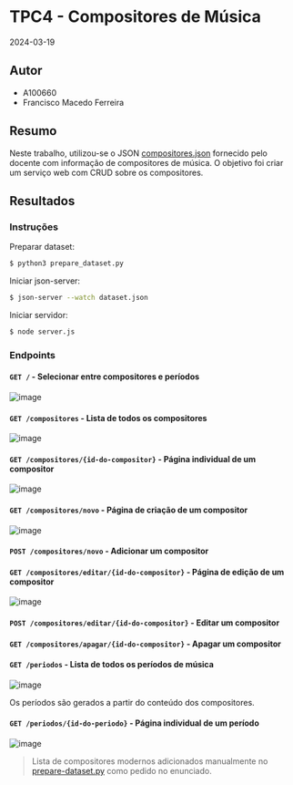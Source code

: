 # TPC4 - Compositores de Música

2024-03-19

## Autor

- A100660
- Francisco Macedo Ferreira

## Resumo

Neste trabalho, utilizou-se o JSON [compositores.json](./compositores.json) fornecido pelo docente com informação de
compositores de música.
O objetivo foi criar um serviço web com CRUD sobre os compositores.

## Resultados

### Instruções

Preparar dataset:

```bash
$ python3 prepare_dataset.py
```

Iniciar json-server:

```bash
$ json-server --watch dataset.json
```

Iniciar servidor:

```bash
$ node server.js
```

### Endpoints

#### `GET /` - Selecionar entre compositores e períodos

![image](https://github.com/chicoferreira/EngWeb2024/assets/36338391/7e116f24-3089-4862-869d-9439ea39db9e)

#### `GET /compositores` - Lista de todos os compositores

![image](https://github.com/chicoferreira/EngWeb2024/assets/36338391/dacfce92-311b-4d8f-bc27-361e3058b0a2)

#### `GET /compositores/{id-do-compositor}` - Página individual de um compositor

![image](https://github.com/chicoferreira/EngWeb2024/assets/36338391/ae34212b-3897-417b-8bca-d7cc7acdf8f6)

#### `GET /compositores/novo` - Página de criação de um compositor

![image](https://github.com/chicoferreira/EngWeb2024/assets/36338391/8399d60c-106c-4d8d-a3e1-73bbce157f23)

#### `POST /compositores/novo` - Adicionar um compositor

#### `GET /compositores/editar/{id-do-compositor}` - Página de edição de um compositor

![image](https://github.com/chicoferreira/EngWeb2024/assets/36338391/86b970ca-1629-4101-9dc2-3652b6ad919b)

#### `POST /compositores/editar/{id-do-compositor}` - Editar um compositor

#### `GET /compositores/apagar/{id-do-compositor}` - Apagar um compositor

#### `GET /periodos` - Lista de todos os períodos de música

![image](https://github.com/chicoferreira/EngWeb2024/assets/36338391/74099fd1-39cf-4e2d-b03b-131f5e8dfd12)

Os períodos são gerados a partir do conteúdo dos compositores.

#### `GET /periodos/{id-do-periodo}` - Página individual de um período

![image](https://github.com/chicoferreira/EngWeb2024/assets/36338391/6bbf2b34-d0c3-480b-854b-1a41cd8d6bbb)
> Lista de compositores modernos adicionados manualmente no [prepare-dataset.py](./prepare-dataset.py) como pedido no enunciado.

